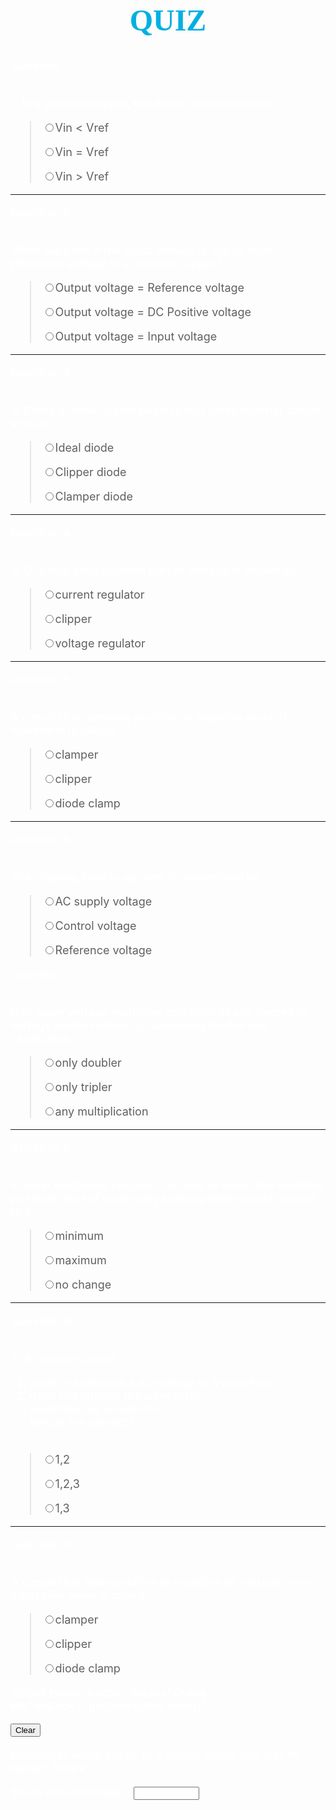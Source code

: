 <html>

<head>

<title>Quiz Questions And Answers</title>

</head>

<body background="https://i.pinimg.com/originals/83/a5/9b/83a59b0d654dd1f0478a4c61a52d7391.jpg">

<p style="text-align:center;"><font size="10" color="sky blue" face="Arabic Typestting"> <b>QUIZ </b></font></br>
</br></p>

<p>

<form name="quiz">
<font size="4" color="white">
<p>

<b>Question 1.

<br>1.	In a positive clipper, the diode conducts when<br></b>

<blockquote>

<input type="radio" name="q1" value="Vin < Vref">Vin < Vref<br>

<input type="radio" name="q1" value="Vin = Vref">Vin = Vref<br>

<input type="radio" name="q1" value="Vin > Vref">Vin > Vref<br>

</blockquote>

<p><b>

<hr>

Question 2.

<br>What happens if the input voltage is higher than reference voltage in a positive clipper?<br></b>

<blockquote>

<input type="radio" name="q2" value="Output voltage = Reference voltage">Output voltage = Reference voltage<br>

<input type="radio" name="q2" value="Output voltage = DC Positive voltage">Output voltage = DC Positive voltage<br>

<input type="radio" name="q2" value=" Output voltage = Input voltage">Output voltage = Input voltage<br>

</blockquote>

<p><b>

<hr>

Question 3.

<br>3.	Diode in small signal positive half wave rectifier circuit acts as<br></b>

<blockquote>

<input type="radio" name="q3" value="Ideal diode">Ideal diode<br>

<input type="radio" name="q3" value="Clipper diode">Clipper diode<br>

<input type="radio" name="q3" value="Clamper diode">Clamper diode<br>

</blockquote>

<p><b>

<hr>

Question 4.

<br>4.	One that clips positive part of voltage is known as<br></b>

<blockquote>

<input type="radio" name="q4" value="current regulator">current regulator<br>

<input type="radio" name="q4" value="clipper">clipper<br>

<input type="radio" name="q4" value="voltage regulator">voltage regulator<br>

</blockquote>

<p><b>

<hr>

Question 5.

<br>A circuit that removes positive or negative parts of waveform is called <br></b>

<blockquote>

<input type="radio" name="q5" value="clamper">clamper <br>

<input type="radio" name="q5" value="clipper">clipper<br>

<input type="radio" name="q5" value="diode clamp">diode clamp <br>

</blockquote>

<p><b>

<hr>

Question 6.

<br> The clipping level in op-amp is determined by<br></b>

<blockquote>

<input type="radio" name="q6" value="supply voltage">AC supply voltage<br>

<input type="radio" name="q6" value="Control voltage">Control voltage<br>

<input type="radio" name="q6" value="Reference voltage">Reference voltage<br>

</blockquote>

<p><b>

Question 7.

<br>Half wave voltage multiplier can provide any degree of voltage multiplication by cascading diodes and capacitors.<br></b>

<blockquote>

<input type="radio" name="q7" value="only doubler">only doubler<br>

<input type="radio" name="q7" value="only tripler">only tripler <br>

<input type="radio" name="q7" value="any multiplication ">any multiplication <br>

</blockquote>

<p><b>

<hr>

Question 8.

<br>In most electronic circuits, it is best to select the smallest possible level of current by keeping total supply current to a<br></b>

<blockquote>

<input type="radio" name="q8" value="minimum">minimum<br>

<input type="radio" name="q8" value="maximum">maximum<br>

<input type="radio" name="q8" value="no change">no change<br>

</blockquote>

<p><b>

<hr>

Question 9.

<br>4.	A clamper circuit<br>
1. adds or subtracts a dc voltage to a waveform <br>
2. does not change the waveform <br>
3. amplifies the waveform<br>
 Which are correct? <br>
<br></b>

<blockquote>

<input type="radio" name="q9" value="1,2">1,2<br>

<input type="radio" name="q9" value="1,2,3">1,2,3<br>

<input type="radio" name="q9" value="1,3">1,3<br>

</blockquote>

<p><b>

<hr>

Question 10.

<br>A circuit that adds positive or negative dc voltage to an input sine wave is called <br></b>

<blockquote>

<input type="radio" name="q10" value="clamper">clamper<br>

<input type="radio" name="q10" value="clipper">clipper<br>

<input type="radio" name="q10" value="diode clamp">diode clamp<br>

</blockquote>

<p><b>



<input type="button"value="Grade Me"onClick="getScore(this.form);">

<input type="reset" value="Clear"><p>

Number of score out of 10 = <input type= text size 10 name= "mark">

Score in percentage = <input type=text size=10 name="percentage"><br>

</form>

<p>

<form method="post" name="Form" onsubmit="" action="">

</form>

</body>

<script>

var numQues = 10;

var numChoi = 3;

var answers = new Array(10);

answers[0] = "Vin = Vref";

answers[1] = "Output voltage = Reference voltage";

answers[2] = "Ideal diode";

answers[3] = "clipper";

answers[4] = "clipper";

answers[5] = "Reference voltage";

answers[6] = "any multiplication ";

answers[7] = "no change";

answers[8] = "1,2";

answers[9] = "clamper";


function getScore(form) {

var score = 0;

var currElt;

var currSelection;

for (i=0; i<numQues; i++) {

currElt = i*numChoi;

answered=false;

for (j=0; j<numChoi; j++) {

currSelection = form.elements[currElt + j];

if (currSelection.checked) {

answered=true;

if (currSelection.value == answers[i]) {

score++;

break;

}

}

}

if (answered ===false){alert("Do answer all the questions, Please") ;return false;}

}

var scoreper = Math.round(score/numQues*100);

form.percentage.value = scoreper + "%";

form.mark.value=score;

}

</script>
</font>
</html>
